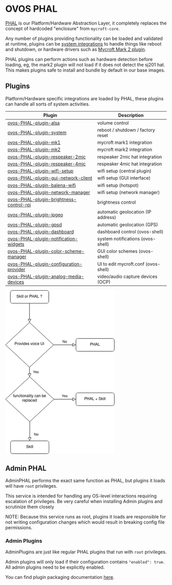 # OVOS PHAL
[PHAL](https://github.com/OpenVoiceOS/ovos_PHAL) is our Platform/Hardware Abstraction Layer, it completely replaces the concept of hardcoded "enclosure" from `mycroft-core`.

Any number of plugins providing functionality can be loaded and validated at runtime, plugins can
be [system integrations](https://github.com/OpenVoiceOS/ovos-PHAL-plugin-system) to handle things like reboot and shutdown, or hardware drivers such as [Mycroft Mark 2 plugin](https://github.com/OpenVoiceOS/ovos-PHAL-plugin-mk2).

PHAL plugins can perform actions such as hardware detection before loading, eg, the mark2 plugin will not load if it does not detect the sj201 hat. This makes plugins safe to install and bundle by default in our base images.


## Plugins

Platform/Hardware specific integrations are loaded by PHAL, these plugins can handle all sorts of system activities.

| Plugin                                                                                                            | Description                          |
|-------------------------------------------------------------------------------------------------------------------|--------------------------------------|
| [ovos-PHAL-plugin-alsa](https://github.com/OpenVoiceOS/ovos-PHAL-plugin-alsa)                                     | volume control                       |
| [ovos-PHAL-plugin-system](https://github.com/OpenVoiceOS/ovos-PHAL-plugin-system)                                 | reboot / shutdown / factory reset    |
| [ovos-PHAL-plugin-mk1](https://github.com/OpenVoiceOS/ovos-PHAL-plugin-mk1)                                       | mycroft mark1 integration            |
| [ovos-PHAL-plugin-mk2](https://github.com/OpenVoiceOS/ovos-PHAL-plugin-mk2)                                       | mycroft mark2 integration            |
| [ovos-PHAL-plugin-respeaker-2mic](https://github.com/OpenVoiceOS/ovos-PHAL-plugin-respeaker-2mic)                 | respeaker 2mic hat integration       |
| [ovos-PHAL-plugin-respeaker-4mic](https://github.com/OpenVoiceOS/ovos-PHAL-plugin-respeaker-4mic)                 | respeaker 4mic hat integration       |
| [ovos-PHAL-plugin-wifi-setup](https://github.com/OpenVoiceOS/ovos-PHAL-plugin-wifi-setup)                         | wifi setup (central plugin)          |
| [ovos-PHAL-plugin-gui-network-client](https://github.com/OpenVoiceOS/ovos-PHAL-plugin-gui-network-client)         | wifi setup (GUI interface)           |
| [ovos-PHAL-plugin-balena-wifi](https://github.com/OpenVoiceOS/ovos-PHAL-plugin-balena-wifi)                       | wifi setup (hotspot)                 |
| [ovos-PHAL-plugin-network-manager](https://github.com/OpenVoiceOS/ovos-PHAL-plugin-network-manager)               | wifi setup (network manager)         |
| [ovos-PHAL-plugin-brightness-control-rpi](https://github.com/OpenVoiceOS/ovos-PHAL-plugin-brightness-control-rpi) | brightness control                   |
| [ovos-PHAL-plugin-ipgeo](https://github.com/OpenVoiceOS/ovos-PHAL-plugin-ipgeo)                                   | automatic geolocation  (IP address)  |
| [ovos-PHAL-plugin-gpsd](https://github.com/OpenVoiceOS/ovos-PHAL-plugin-gpsd)                                     | automatic geolocation  (GPS)         |
| [ovos-PHAL-plugin-dashboard](https://github.com/OpenVoiceOS/ovos-PHAL-plugin-dashboard)                           | dashboard control (ovos-shell)       |
| [ovos-PHAL-plugin-notification-widgets](https://github.com/OpenVoiceOS/ovos-PHAL-plugin-notification-widgets)     | system notifications (ovos-shell)    |
| [ovos-PHAL-plugin-color-scheme-manager](https://github.com/OpenVoiceOS/ovos-PHAL-plugin-color-scheme-manager)     | GUI color schemes (ovos-shell)       |
| [ovos-PHAL-plugin-configuration-provider](https://github.com/OpenVoiceOS/ovos-PHAL-plugin-configuration-provider) | UI to edit mycroft.conf (ovos-shell) |
| [ovos-PHAL-plugin-analog-media-devices](https://github.com/OpenVoiceOS/ovos-PHAL-plugin-analog-media-devices)     | video/audio capture devices (OCP)    |

![flow](img/phal_or_skill.png)

## Admin PHAL

AdminPHAL performs the exact same function as PHAL, but plugins it loads will have `root` privileges.

This service is intended for handling any OS-level interactions requiring escalation of privileges. Be very careful when installing Admin plugins and scrutinize them closely

NOTE: Because this service runs as root, plugins it loads are responsible for not writing configuration changes which would result in breaking config file permissions.

### Admin Plugins

AdminPlugins are just like regular PHAL plugins that run with `root` privileges.

Admin plugins will only load if their configuration contains `"enabled": true`. All admin plugins need to be explicitly enabled.

You can find plugin packaging documentation [here](https://openvoiceos.github.io/community-docs/OPM/#packaging).

